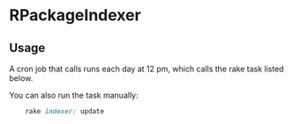 # RPackageIndexer

## Usage

A cron job that calls runs each day at 12 pm, which calls the rake task listed below.

You can also run the task manually:

```ruby
    rake indexer: update
```

